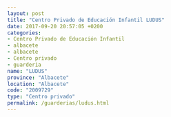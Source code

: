 ```yaml
---
layout: post
title: "Centro Privado de Educación Infantil LUDUS"
date: 2017-09-20 20:57:05 +0200
categories:
- Centro Privado de Educación Infantil
- albacete
- albacete
- Centro privado
- guarderia
name: "LUDUS"
province: "Albacete"
location: "Albacete"
code: "2009729"
type: "Centro privado"
permalink: /guarderias/ludus.html
---
```

